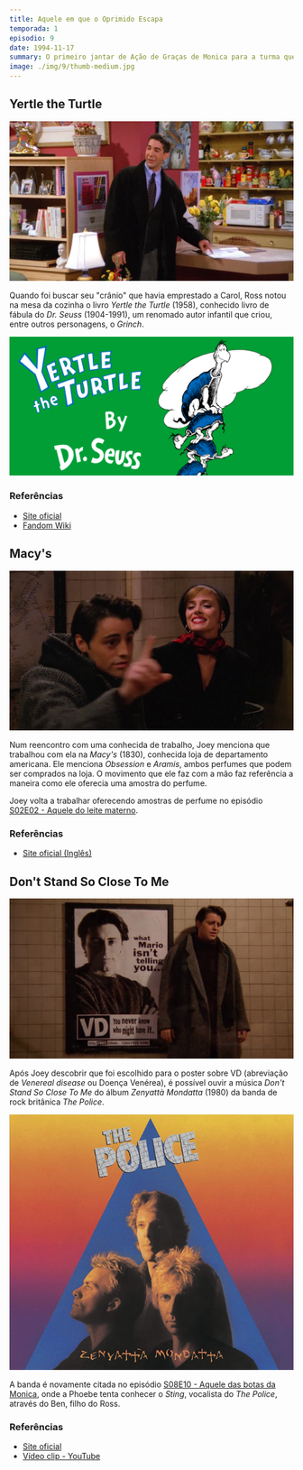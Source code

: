 ```yaml
---
title: Aquele em que o Oprimido Escapa
temporada: 1
episodio: 9
date: 1994-11-17
summary: O primeiro jantar de Ação de Graças de Monica para a turma queima, porque vão todos à cobertura para ver um balão que se solta do desfile.
image: ./img/9/thumb-medium.jpg
---
```


## Yertle the Turtle

![Yertle the Turtle](./img/9/yertle-the-turtle.png)

<cena>
  <ross
    original="- Hey, hey, Yertle the Turtle. A classic."
    traducao="- A Tartaruga Yertle. Um clássico."
  />
</cena>

Quando foi buscar seu "crânio" que havia emprestado a Carol, Ross notou na mesa
da cozinha o livro *Yertle the Turtle* (1958), conhecido livro de fábula do
*Dr. Seuss* (1904-1991), um renomado autor infantil que criou, entre outros
personagens, o *Grinch*.

![Yertle the Turtle - Livro](./img/9/yertle-the-turtle-book.png)

### Referências

- [Site oficial](https://www.seussville.com/characters/yertle-the-turtle/)
- [Fandom Wiki](https://seuss.fandom.com/wiki/Yertle_the_Turtle_and_Other_Stories)

## Macy's

![Macy's](./img/9/macys.png)

<cena>
  <joey
    original="- We used to work together."
    traducao="- Nós trabalhávamos juntos."
  />
  <dialogo
    :imagem="require('~/assets/img/obsession-girl.png')"
    cor-fundo="bg-orange-200"
    original="- We did?"
    traducao="- Trabalhamos?"
  />
  <joey
    original="- Yeah, at Macy's. You're the Obsession girl, right? I was the Aramis guy."
    traducao="- Na Macy's. Era a garota Obsession, certo? Eu era o cara Aramis."
  />
</cena>

Num reencontro com uma conhecida de trabalho, Joey menciona que trabalhou com ela
na *Macy's* (1830), conhecida loja de departamento americana. Ele menciona
*Obsession* e *Aramis*, ambos perfumes que podem ser comprados na loja. O
movimento que ele faz com a mão faz referência a maneira como ele oferecia
uma amostra do perfume.

Joey volta a trabalhar oferecendo amostras de perfume no episódio
[S02E02 - Aquele do leite materno](/temporada/2/episodio/2/).

### Referências

- [Site oficial (Inglês)](https://www.macysinc.com/about/history)

## Don't Stand So Close To Me

![Don't Stand So Close To Me](./img/9/dont-stand-so-close-to-me.png)

Após Joey descobrir que foi escolhido para o poster sobre VD (abreviação
de *Venereal disease* ou Doença Venérea), é possível ouvir a música
*Don't Stand So Close To Me* do álbum *Zenyattà Mondatta* (1980) da
banda de rock britânica *The Police*.

![Zenyattà Mondatta](./img/9/zenyatta-mondatta.jpg)

A banda é novamente citada no episódio [S08E10 - Aquele das botas da Monica](/temporada/8/episodio/10/), onde a Phoebe tenta conhecer o *Sting*, vocalista do *The Police*,
através do Ben, filho do Ross.

### Referências

- [Site oficial](https://www.thepolice.com/zenyatta-mondatta)
- [Vídeo clip - YouTube](https://www.youtube.com/watch?v=KNIZofPB8ZM)
